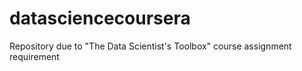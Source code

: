 datasciencecoursera
===================

Repository due to "The Data Scientist's Toolbox" course assignment requirement
